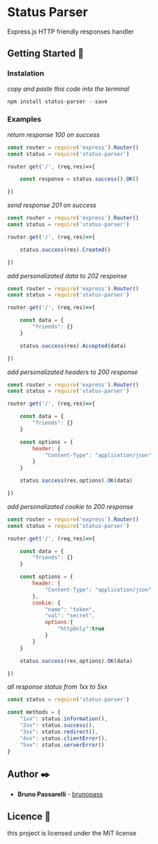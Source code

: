 # Status Parser

Express.js HTTP friendly responses handler

## Getting Started 🚀

### Instalation
_copy and paste this code into the terminal_
```powershell
npm install status-parser --save
```

### Examples

_return response 100 on success_
```javascript
const router = require('express').Router()
const status = require('status-parser')

router.get('/', (req,res)=>{

    const response = status.success().OK()

})
```

_send response 201 on success_
```javascript
const router = require('express').Router()
const status = require('status-parser')

router.get('/', (req,res)=>{

    status.success(res).Created()

})
```

_add personalizated data to 202 response_
```javascript
const router = require('express').Router()
const status = require('status-parser')

router.get('/', (req,res)=>{

    const data = {
        "friends": {}
    }

    status.success(res).Accepted(data)

})
```

_add personalizated headers to 200 response_
```javascript
const router = require('express').Router()
const status = require('status-parser')

router.get('/', (req,res)=>{

    const data = {
        "friends": {}
    }

    const options = {
        header: {
            "Content-Type": "application/json"
        }
    }

    status.success(res,options).OK(data)

})
```

_add personalizated cookie to 200 response_
```javascript
const router = require('express').Router()
const status = require('status-parser')

router.get('/', (req,res)=>{

    const data = {
        "friends": {}
    }

    const options = {
        header: {
            "Content-Type": "application/json"
        },
        cookie: {
            "name": "token",
            "val": "secret",
            options:{
                "httpOnly":true
            }
        }
    }

    status.success(res,options).OK(data)

})
```

_all response status from 1xx to 5xx_
```javascript
const status = require('status-parser')

const methods = {
    "1xx": status.information(),
    "2xx": status.success(),
    "3xx": status.redirect(),
    "4xx": status.clientError(),
    "5xx": status.serverError()
}
```

## Author ✒️

* **Bruno Passarelli** - [brunopass](https://github.com/brunopass)

## Licence 📄

this project is licensed under the MIT license